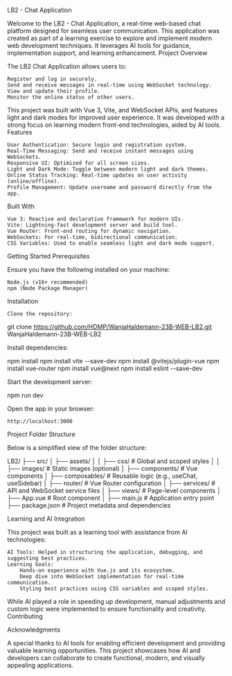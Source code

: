 LB2 - Chat Application

Welcome to the LB2 - Chat Application, a real-time web-based chat platform designed for seamless user communication. This application was created as part of a learning exercise to explore and implement modern web development techniques. It leverages AI tools for guidance, implementation support, and learning enhancement.
Project Overview

The LB2 Chat Application allows users to:

    Register and log in securely.
    Send and receive messages in real-time using WebSocket technology.
    View and update their profile.
    Monitor the online status of other users.

This project was built with Vue 3, Vite, and WebSocket APIs, and features light and dark modes for improved user experience. It was developed with a strong focus on learning modern front-end technologies, aided by AI tools.
Features

    User Authentication: Secure login and registration system.
    Real-Time Messaging: Send and receive instant messages using WebSockets.
    Responsive UI: Optimized for all screen sizes.
    Light and Dark Mode: Toggle between modern light and dark themes.
    Online Status Tracking: Real-time updates on user activity (online/offline).
    Profile Management: Update username and password directly from the app.

Built With

    Vue 3: Reactive and declarative framework for modern UIs.
    Vite: Lightning-fast development server and build tool.
    Vue Router: Front-end routing for dynamic navigation.
    WebSockets: For real-time, bidirectional communication.
    CSS Variables: Used to enable seamless light and dark mode support.

Getting Started
Prerequisites

Ensure you have the following installed on your machine:

    Node.js (v16+ recommended)
    npm (Node Package Manager)

Installation

    Clone the repository:

git clone https://github.com/HDMP/WanjaHaldemann-23B-WEB-LB2.git
WanjaHaldemann-23B-WEB-LB2

Install dependencies:

npm install
npm install vite --save-dev
npm install @vitejs/plugin-vue
npm install vue-router
npm install vue@next
npm install eslint --save-dev

Start the development server:

npm run dev

Open the app in your browser:

    http://localhost:3000

Project Folder Structure

Below is a simplified view of the folder structure:

LB2/
├── src/
│   ├── assets/
│   │   ├── css/           # Global and scoped styles
│   │   ├── images/        # Static images (optional)
│   ├── components/        # Vue components
│   ├── composables/       # Reusable logic (e.g., useChat, useSidebar)
│   ├── router/            # Vue Router configuration
│   ├── services/          # API and WebSocket service files
│   ├── views/             # Page-level components
│   ├── App.vue            # Root component
│   ├── main.js            # Application entry point
├── package.json           # Project metadata and dependencies


Learning and AI Integration

This project was built as a learning tool with assistance from AI technologies:

    AI Tools: Helped in structuring the application, debugging, and suggesting best practices.
    Learning Goals:
        Hands-on experience with Vue.js and its ecosystem.
        Deep dive into WebSocket implementation for real-time communication.
        Styling best practices using CSS variables and scoped styles.

While AI played a role in speeding up development, manual adjustments and custom logic were implemented to ensure functionality and creativity.
Contributing

Acknowledgments

A special thanks to AI tools for enabling efficient development and providing valuable learning opportunities. This project showcases how AI and developers can collaborate to create functional, modern, and visually appealing applications.
